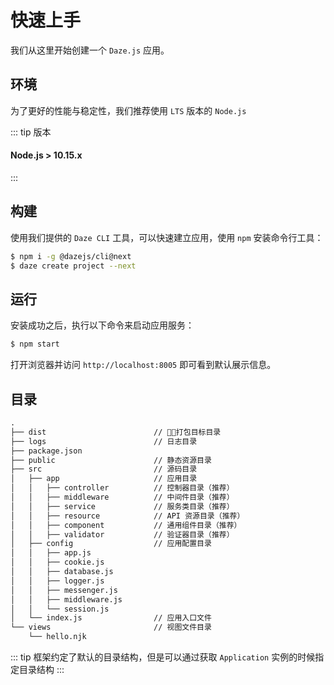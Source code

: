 # 快速上手
我们从这里开始创建一个 `Daze.js` 应用。

## 环境
为了更好的性能与稳定性，我们推荐使用 `LTS` 版本的 `Node.js`

::: tip 版本
#### Node.js > 10.15.x
:::
 
## 构建
使用我们提供的 `Daze CLI` 工具，可以快速建立应用，使用 `npm` 安装命令行工具：
```bash
$ npm i -g @dazejs/cli@next
$ daze create project --next
```

## 运行
安装成功之后，执行以下命令来启动应用服务：
```bash
$ npm start
```

打开浏览器并访问 `http://localhost:8005` 即可看到默认展示信息。

## 目录

```txt
.
├── dist                        // 打包目标目录
├── logs                        // 日志目录
├── package.json
├── public                      // 静态资源目录
├── src                         // 源码目录
│   ├── app                     // 应用目录
│   │   ├── controller          // 控制器目录（推荐）
│   │   ├── middleware          // 中间件目录（推荐）
│   │   ├── service             // 服务类目录（推荐）
│   │   ├── resource            // API 资源目录（推荐）
│   │   ├── component           // 通用组件目录（推荐）
│   │   ├── validator           // 验证器目录（推荐）
│   ├── config                  // 应用配置目录
│   │   ├── app.js
│   │   ├── cookie.js
│   │   ├── database.js
│   │   ├── logger.js
│   │   ├── messenger.js
│   │   ├── middleware.js
│   │   └── session.js
│   └── index.js                // 应用入口文件
└── views                       // 视图文件目录
    └── hello.njk
```

::: tip
框架约定了默认的目录结构，但是可以通过获取 `Application` 实例的时候指定目录结构
:::